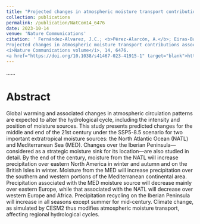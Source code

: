 ```yaml
---
title: "Projected changes in atmospheric moisture transport contributions associated with climate warming in the North Atlantic"
collection: publications
permalink: /publication/NatCom14_6476
date: 2023-10-14
venue: 'Nature Communications'
citation: ' Fernández-Alvarez, J.C.; <b>Pérez-Alarcón, A.</b>; Eiras-Barca,J.; Rahimi, S.; Nieto, R.; Gimeno, L. (2023).
Projected changes in atmospheric moisture transport contributions associated with climate warming in the North Atlantic.
<i>Nature Communications volume</i>, 14, 6476. 
<a href="https://doi.org/10.1038/s41467-023-41915-1" target="blank">https://doi.org/10.1038/s41467-023-41915-1</a>'
---
```


......  

# Abstract

Global warming and associated changes in atmospheric circulation patterns are expected to alter the hydrological cycle, including the intensity and position of moisture sources. This study presents predicted changes for the middle and end of the 21st century under the SSP5-8.5 scenario for two important extratropical moisture sources: the North Atlantic Ocean (NATL) and Mediterranean Sea (MED). Changes over the Iberian Peninsula—considered as a strategic moisture sink for its location—are also studied in detail. By the end of the century, moisture from the NATL will increase precipitation over eastern North America in winter and autumn and on the British Isles in winter. Moisture from the MED will increase precipitation over the southern and western portions of the Mediterranean continental area. Precipitation associated with the MED moisture source will decrease mainly over eastern Europe, while that associated with the NATL will decrease over western Europe and Africa. Precipitation recycling on the Iberian Peninsula will increase in all seasons except summer for mid-century. Climate change, as simulated by CESM2 thus modifies atmospheric moisture transport, affecting regional hydrological cycles.
